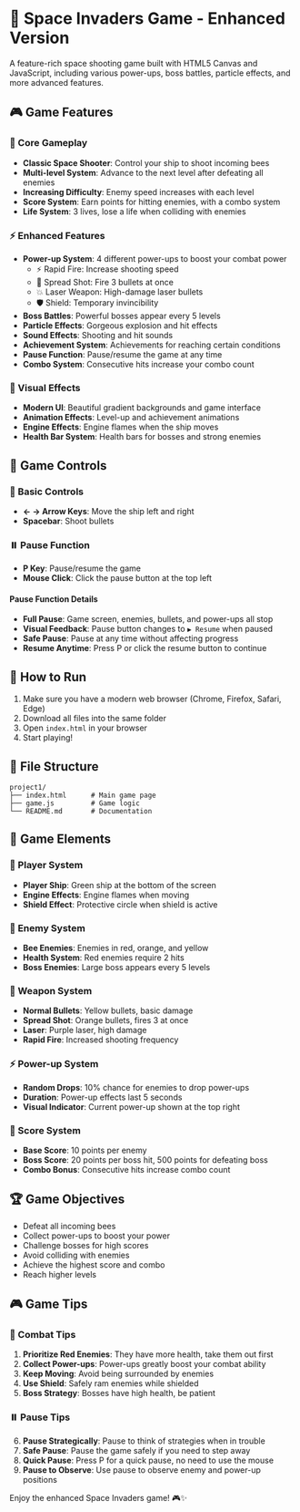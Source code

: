 # 🚀 Space Invaders Game - Enhanced Version

A feature-rich space shooting game built with HTML5 Canvas and JavaScript, including various power-ups, boss battles, particle effects, and more advanced features.

## 🎮 Game Features

### 🎯 Core Gameplay
- **Classic Space Shooter**: Control your ship to shoot incoming bees
- **Multi-level System**: Advance to the next level after defeating all enemies
- **Increasing Difficulty**: Enemy speed increases with each level
- **Score System**: Earn points for hitting enemies, with a combo system
- **Life System**: 3 lives, lose a life when colliding with enemies

### ⚡ Enhanced Features
- **Power-up System**: 4 different power-ups to boost your combat power
  - ⚡ Rapid Fire: Increase shooting speed
  - 🔫 Spread Shot: Fire 3 bullets at once
  - 💥 Laser Weapon: High-damage laser bullets
  - 🛡️ Shield: Temporary invincibility
- **Boss Battles**: Powerful bosses appear every 5 levels
- **Particle Effects**: Gorgeous explosion and hit effects
- **Sound Effects**: Shooting and hit sounds
- **Achievement System**: Achievements for reaching certain conditions
- **Pause Function**: Pause/resume the game at any time
- **Combo System**: Consecutive hits increase your combo count

### 🎨 Visual Effects
- **Modern UI**: Beautiful gradient backgrounds and game interface
- **Animation Effects**: Level-up and achievement animations
- **Engine Effects**: Engine flames when the ship moves
- **Health Bar System**: Health bars for bosses and strong enemies

## 🎯 Game Controls

### 🚀 Basic Controls
- **← → Arrow Keys**: Move the ship left and right
- **Spacebar**: Shoot bullets

### ⏸️ Pause Function
- **P Key**: Pause/resume the game
- **Mouse Click**: Click the pause button at the top left

#### Pause Function Details
- **Full Pause**: Game screen, enemies, bullets, and power-ups all stop
- **Visual Feedback**: Pause button changes to `▶️ Resume` when paused
- **Safe Pause**: Pause at any time without affecting progress
- **Resume Anytime**: Press P or click the resume button to continue

## 🚀 How to Run

1. Make sure you have a modern web browser (Chrome, Firefox, Safari, Edge)
2. Download all files into the same folder
3. Open `index.html` in your browser
4. Start playing!

## 📁 File Structure

```
project1/
├── index.html      # Main game page
├── game.js         # Game logic
└── README.md       # Documentation
```

## 🎨 Game Elements

### 🚀 Player System
- **Player Ship**: Green ship at the bottom of the screen
- **Engine Effects**: Engine flames when moving
- **Shield Effect**: Protective circle when shield is active

### 🐝 Enemy System
- **Bee Enemies**: Enemies in red, orange, and yellow
- **Health System**: Red enemies require 2 hits
- **Boss Enemies**: Large boss appears every 5 levels

### 🔫 Weapon System
- **Normal Bullets**: Yellow bullets, basic damage
- **Spread Shot**: Orange bullets, fires 3 at once
- **Laser**: Purple laser, high damage
- **Rapid Fire**: Increased shooting frequency

### ⚡ Power-up System
- **Random Drops**: 10% chance for enemies to drop power-ups
- **Duration**: Power-up effects last 5 seconds
- **Visual Indicator**: Current power-up shown at the top right

### 🎯 Score System
- **Base Score**: 10 points per enemy
- **Boss Score**: 20 points per boss hit, 500 points for defeating boss
- **Combo Bonus**: Consecutive hits increase combo count

## 🏆 Game Objectives

- Defeat all incoming bees
- Collect power-ups to boost your power
- Challenge bosses for high scores
- Avoid colliding with enemies
- Achieve the highest score and combo
- Reach higher levels

## 🎮 Game Tips

### 🎯 Combat Tips
1. **Prioritize Red Enemies**: They have more health, take them out first
2. **Collect Power-ups**: Power-ups greatly boost your combat ability
3. **Keep Moving**: Avoid being surrounded by enemies
4. **Use Shield**: Safely ram enemies while shielded
5. **Boss Strategy**: Bosses have high health, be patient

### ⏸️ Pause Tips
6. **Pause Strategically**: Pause to think of strategies when in trouble
7. **Safe Pause**: Pause the game safely if you need to step away
8. **Quick Pause**: Press P for a quick pause, no need to use the mouse
9. **Pause to Observe**: Use pause to observe enemy and power-up positions

Enjoy the enhanced Space Invaders game! 🎮✨ 